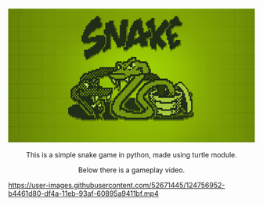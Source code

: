<p align="center">
  <img src="src/snake.png" />
</p>
<p align="center">
 This is a simple snake game in python, made using turtle module.
</p>
<p align="center">
 Below there is a gameplay video.
</p>

https://user-images.githubusercontent.com/52671445/124756952-b4461d80-df4a-11eb-93af-60895a9411bf.mp4




